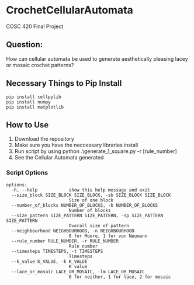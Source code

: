 # CrochetCellularAutomata
COSC 420 Final Project

## Question: 
How can cellular automata be used to generate aesthetically pleasing lacey or mosaic crochet patterns?

## Necessary Things to Pip Install
```
pip install cellpylib
pip install numpy
pip install matplotlib
```

## How to Use
1. Download the repository
2. Make sure you have the neccessary libraries install
3. Run script by using python .\generate_1_square.py -r  [rule_number]
4. See the Cellular Automata generated

### Script Options
```
options:
  -h, --help            show this help message and exit
  --size_block SIZE_BLOCK SIZE_BLOCK, -sb SIZE_BLOCK SIZE_BLOCK
                        Size of one block
  --number_of_blocks NUMBER_OF_BLOCKS, -b NUMBER_OF_BLOCKS
                        Number of blocks
  --size_pattern SIZE_PATTERN SIZE_PATTERN, -sp SIZE_PATTERN SIZE_PATTERN
                        Overall size of pattern
  --neighbourhood NEIGHBOURHOOD, -n NEIGHBOURHOOD
                        0 for Moore, 1 for von Neumann
  --rule_number RULE_NUMBER, -r RULE_NUMBER
                        Rule number
  --timesteps TIMESTEPS, -t TIMESTEPS
                        Timesteps
  --k_value K_VALUE, -k K_VALUE
                        K value
  --lace_or_mosaic LACE_OR_MOSAIC, -lm LACE_OR_MOSAIC
                        0 for neither, 1 for lace, 2 for mosaic
```
